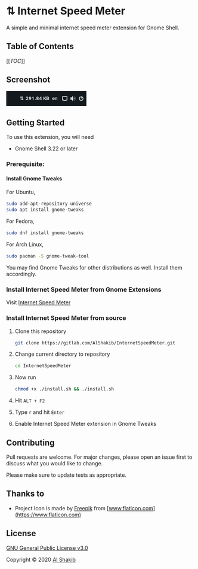 # ⇅ Internet Speed Meter

A simple and minimal internet speed meter extension for Gnome Shell.

## Table of Contents

[[_TOC_]]

## Screenshot

![Screenshot](screenshot.png)

## Getting Started

To use this extension, you will need

- Gnome Shell 3.22 or later

### Prerequisite:

#### Install Gnome Tweaks

For Ubuntu,

```bash
sudo add-apt-repository universe
sudo apt install gnome-tweaks
```

For Fedora,

```bash
sudo dnf install gnome-tweaks
```

For Arch Linux,

```bash
sudo pacman -S gnome-tweak-tool
```

You may find Gnome Tweaks for other distributions as well. Install them accordingly.

### Install Internet Speed Meter from Gnome Extensions

Visit [Internet Speed Meter](#) 

### Install Internet Speed Meter from source

1. Clone this repository

   ```bash
   git clone https://gitlab.com/AlShakib/InternetSpeedMeter.git
   ```

2. Change current directory to repository

   ```bash
   cd InternetSpeedMeter
   ```

3. Now run

   ```bash
   chmod +x ./install.sh && ./install.sh
   ```

4. Hit `ALT + F2`

5. Type `r` and hit `Enter`

6. Enable Internet Speed Meter extension in Gnome Tweaks

## Contributing

Pull requests are welcome. For major changes, please open an issue first to discuss what you would like to change.

Please make sure to update tests as appropriate.

## Thanks to

- Project Icon is made by [Freepik](https://www.flaticon.com/authors/freepik) from [www.flaticon.com](https://www.flaticon.com)

## License

[GNU General Public License v3.0](LICENSE)

Copyright © 2020 [Al Shakib](https://alshakib.dev)